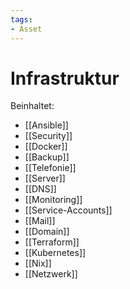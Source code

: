 ```yaml
---
tags:
- Asset
---
```

# Infrastruktur

Beinhaltet:

* [[Ansible]]  
* [[Security]]  
* [[Docker]]  
* [[Backup]]  
* [[Telefonie]]  
* [[Server]]  
* [[DNS]]  
* [[Monitoring]]  
* [[Service-Accounts]]  
* [[Mail]]
* [[Domain]]
* [[Terraform]]
* [[Kubernetes]]
* [[Nix]]
* [[Netzwerk]]